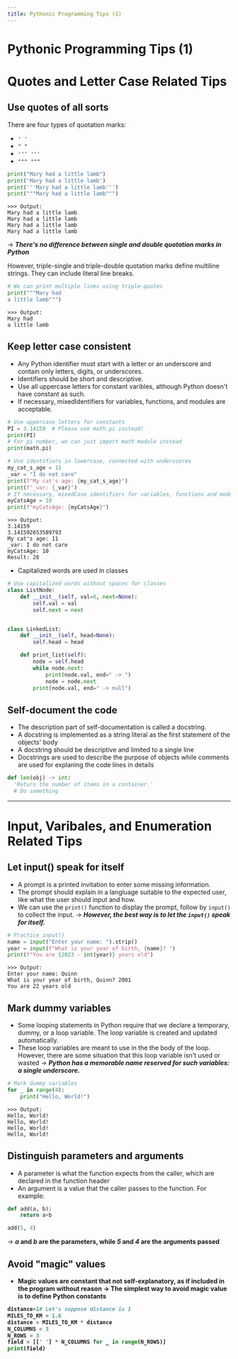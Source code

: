 ```yaml
---
title: Pythonic Programming Tips (1)
---
```


# Pythonic Programming Tips (1)

# Quotes and Letter Case Related Tips
## Use quotes of all sorts
There are four types of quotation marks:
- ```' '```
- ```" "```
- ```''' '''```
- ```""" """```

```python
print("Mary had a little lamb")
print('Mary had a little lamb')
print('''Mary had a little lamb''')
print("""Mary had a little lamb""")
```

```
>>> Output:
Mary had a little lamb
Mary had a little lamb
Mary had a little lamb
Mary had a little lamb
```

&rarr; <b><i>There's no difference between single and double quotation marks in Python</i></b>

However, triple-single and triple-double quotation marks define multiline strings. They can include literal line breaks.
```python
# We can print multiple lines using triple-quotes
print("""Mary had
a little lamb""")
```
```
>>> Output:
Mary had
a little lamb
```

## Keep letter case consistent

- Any Python identifier must start with a letter or an underscore and contain only letters, digits, or underscores.
- Identifiers should be short and descriptive.
- Use all uppercase letters for constant varibles, although Python doesn't have constant as such.
- If necessary, mixedIdentifiers for variables, functions, and modules are acceptable.

```python
# Use uppercase letters for constants
PI = 3.14159  # Please use math.pi instead!
print(PI)
# For pi number, we can just import math module instead
print(math.pi)

# Use identifiers in lowercase, connected with underscores
my_cat_s_age = 11
_var = "I do not care"
print(f"My cat's age: {my_cat_s_age}")
print(f"_var: {_var}")
# If necessary, mixedCase identifiers for variables, functions and modules
myCatsAge = 10
print(f"myCatsAge: {myCatsAge}")
```

```
>>> Output:
3.14159
3.141592653589793
My cat's age: 11
_var: I do not care
myCatsAge: 10
Result: 28
```

- Capitalized words are used in classes
```python
# Use capitalized words without spaces for classes
class ListNode:
    def __init__(self, val=0, next=None):
        self.val = val
        self.next = next


class LinkedList:
    def __init__(self, head=None):
        self.head = head

    def print_list(self):
        node = self.head
        while node.next:
            print(node.val, end=" -> ")
            node = node.next
        print(node.val, end=" -> null")
```

## Self-document the code
- The description part of self-documentation is called a docstring.
- A docstring is implemented as a string literal as the first statement of the objects' body
- A docstring should be descriptive and limited to a single line
- Docstrings are used to describe the purpose of objects while comments are used for explaning the code lines in details

```python
def len(obj) -> int:
  'Return the number of items in a container.' 
  # Do something
```

---

# Input, Varibales, and Enumeration Related Tips
## Let input() speak for itself
- A prompt is a printed invitation to enter some missing information.
- The prompt should explain in a langluage suitable to the expected user, like what the user should input and how.
- We can use the ```print()``` function to display the prompt, follow by ```input()``` to collect the input.
&rarr; <b><i>However, the best way is to let the ```input()``` speak for itself.</i></b>


```python
# Practice input()
name = input("Enter your name: ").strip()
year = input(f"What is your year of birth, {name}? ")
print(f"You are {2023 - int(year)} years old")
```

```
>>> Output: 
Enter your name: Quinn
What is your year of birth, Quinn? 2001
You are 22 years old
```

## Mark dummy variables
- Some looping statements in Python require that we declare a temporary, dummy, or a loop variable. The loop variable is created and updated automatically.
- These loop variables are meant to use in the the body of the loop. However, there are some situation that this loop variable isn't used or wasted &rarr; <b><i>Python has a memorable name reserved for such variables: a single underscore.</i></b>

```python
# Mark dummy variables
for _ in range(4):
    print("Hello, World!")
```

```
>>> Output:
Hello, World!
Hello, World!
Hello, World!
Hello, World!
```

## Distinguish parameters and arguments
- A parameter is what the function expects from the caller, which are declared in the function header
- An argument is a value that the caller passes to the function. For example:

```python
def add(a, b):
    return a+b

add(5, 4)
```

&rarr; <b> <i>a</i> and <i>b</i> are the parameters, while <i>5</i> and <i>4</i> are the arguments passed

## Avoid "magic" values
- Magic values are constant that not self-explanatory, as if included in the program without reason
&rarr; <b>The simplest way to avoid magic value is to define Python constants</b>

```python
distance=1# Let's suppose distance is 1
MILES_TO_KM = 1.6
distance = MILES_TO_KM * distance
N_COLUMNS = 3
N_ROWS = 3
field = [[' '] * N_COLUMNS for _ in range(N_ROWS)]
print(field)
```